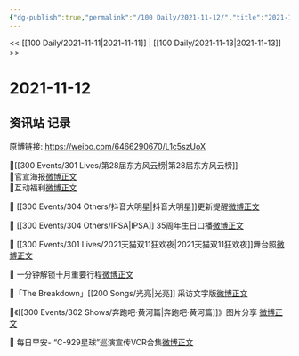 ```yaml
---
{"dg-publish":true,"permalink":"/100 Daily/2021-11-12/","title":"2021-11-12","created":"2022-12-23T11:24:35.000+08:00","updated":"2023-02-26T00:50:19.000+08:00"}
---
```



<< [[100 Daily/2021-11-11\|2021-11-11]] | [[100 Daily/2021-11-13\|2021-11-13]] >>

# 2021-11-12

## 资讯站 记录

原博链接: https://weibo.com/6466290670/L1c5szUoX

🌟[[300 Events/301 Lives/第28届东方风云榜\|第28届东方风云榜]]  
💫官宣海报[微博正文](https://m.weibo.cn/6466290670/4702731887445601)  
💫互动福利[微博正文](https://m.weibo.cn/6466290670/4702749830942119)

🌟 [[300 Events/304 Others/抖音大明星\|抖音大明星]]更新提醒[微博正文](https://m.weibo.cn/6466290670/4702830881932344)

🌟 [[300 Events/304 Others/IPSA\|IPSA]] 35周年生日口播[微博正文](https://m.weibo.cn/6466290670/4702720890242625)

🌟 [[300 Events/301 Lives/2021天猫双11狂欢夜\|2021天猫双11狂欢夜]]舞台照[微博正文](https://m.weibo.cn/6466290670/4702701587272864)

🌟 一分钟解锁十月重要行程[微博正文](https://m.weibo.cn/6466290670/4702681954781648)

🌟「The Breakdown」[[200 Songs/光亮\|光亮]] 采访文字版[微博正文](https://m.weibo.cn/6466290670/4702842961006364)

🌟《[[300 Events/302 Shows/奔跑吧·黄河篇\|奔跑吧·黄河篇]]》图片分享 [微博正文](https://m.weibo.cn/6466290670/4702847424005319)

🌟 每日早安- “C-929星球”巡演宣传VCR合集[微博正文](https://m.weibo.cn/6466290670/4702629131192433)

